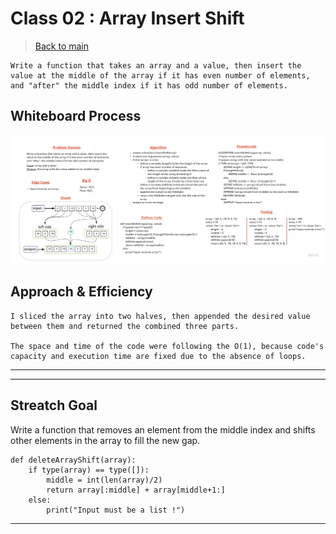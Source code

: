 # Class 02 : Array Insert Shift

> [Back to main](../README.md)

    Write a function that takes an array and a value, then insert the value at the middle of the array if it has even number of elements, and "after" the middle index if it has odd number of elements.

## Whiteboard Process

![image](./array-insert-shift.jpg)

## Approach & Efficiency

    I sliced the array into two halves, then appended the desired value between them and returned the combined three parts.

    The space and time of the code were following the O(1), because code's capacity and execution time are fixed due to the absence of loops.

---
---

## Streatch Goal

Write a function that removes an element from the middle index and shifts other elements in the array to fill the new gap.

```
def deleteArrayShift(array):
    if type(array) == type([]):
        middle = int(len(array)/2) 
        return array[:middle] + array[middle+1:]
    else:
        print("Input must be a list !")
```

---
